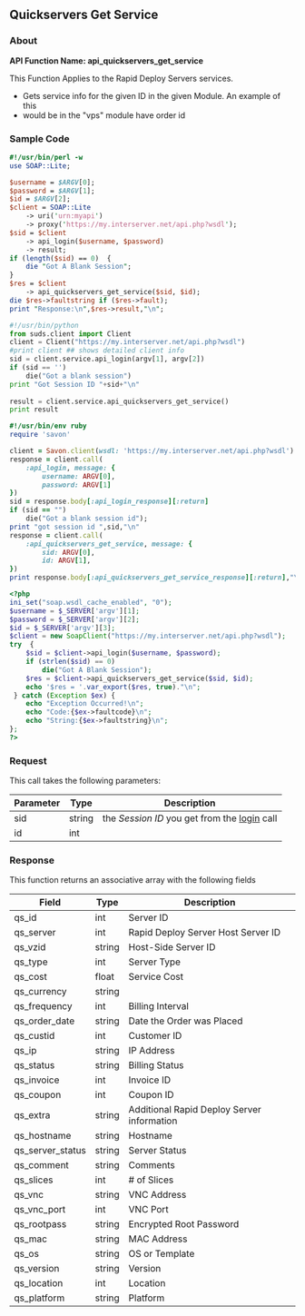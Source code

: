 
## Quickservers Get Service

### About

**API Function Name: api_quickservers_get_service**

This Function Applies to the Rapid Deploy Servers services.
* Gets service info for the given ID in the given Module.   An example of this
* would be in the "vps" module have order id


### Sample Code

```perl
#!/usr/bin/perl -w
use SOAP::Lite;

$username = $ARGV[0];
$password = $ARGV[1];
$id = $ARGV[2];
$client = SOAP::Lite
	-> uri('urn:myapi')
	-> proxy('https://my.interserver.net/api.php?wsdl');
$sid = $client
	-> api_login($username, $password)
	-> result;
if (length($sid) == 0)  {
	die "Got A Blank Session";
} 
$res = $client
	-> api_quickservers_get_service($sid, $id);
die $res->faultstring if ($res->fault);
print "Response:\n",$res->result,"\n";

```

```python
#!/usr/bin/python
from suds.client import Client
client = Client("https://my.interserver.net/api.php?wsdl")
#print client ## shows detailed client info
sid = client.service.api_login(argv[1], argv[2])
if (sid == '')
	die("Got a blank session")
print "Got Session ID "+sid+"\n"
  
result = client.service.api_quickservers_get_service()
print result

```

```ruby
#!/usr/bin/env ruby
require 'savon'

client = Savon.client(wsdl: 'https://my.interserver.net/api.php?wsdl')
response = client.call(
	:api_login, message: {
		username: ARGV[0],
		password: ARGV[1]
})
sid = response.body[:api_login_response][:return]
if (sid == "")
	die("Got a blank session id");
print "got session id ",sid,"\n"
response = client.call(
	:api_quickservers_get_service, message: { 
		sid: ARGV[0], 
		id: ARGV[1], 
})
print response.body[:api_quickservers_get_service_response][:return],"\n"

```

```php
<?php
ini_set("soap.wsdl_cache_enabled", "0");
$username = $_SERVER['argv'][1];
$password = $_SERVER['argv'][2];
$id = $_SERVER['argv'][3];
$client = new SoapClient("https://my.interserver.net/api.php?wsdl");
try  { 
	$sid = $client->api_login($username, $password);
	if (strlen($sid) == 0)
		die("Got A Blank Session");
	$res = $client->api_quickservers_get_service($sid, $id);
	echo '$res = '.var_export($res, true)."\n";
 } catch (Exception $ex) {
	echo "Exception Occurred!\n";
	echo "Code:{$ex->faultcode}\n";
	echo "String:{$ex->faultstring}\n";
}; 
?>

```



### Request

This call takes the following parameters:

Parameter|Type|Description
---------|----|-----------
sid|string|the *Session ID* you get from the [login](#login) call
id|int|


### Response

This function returns an associative array with the following fields

Field|Type|Description
-----|----|-----------
qs_id|int|Server ID
qs_server|int|Rapid Deploy Server Host Server ID
qs_vzid|string|Host-Side Server ID
qs_type|int|Server Type
qs_cost|float|Service Cost
qs_currency|string|
qs_frequency|int|Billing Interval
qs_order_date|string|Date the Order was Placed
qs_custid|int|Customer ID
qs_ip|string|IP Address
qs_status|string|Billing Status
qs_invoice|int|Invoice ID
qs_coupon|int|Coupon ID
qs_extra|string|Additional Rapid Deploy Server information
qs_hostname|string|Hostname
qs_server_status|string|Server Status
qs_comment|string|Comments
qs_slices|int|# of Slices
qs_vnc|string|VNC Address
qs_vnc_port|int|VNC Port
qs_rootpass|string|Encrypted Root Password
qs_mac|string|MAC Address
qs_os|string|OS or Template
qs_version|string|Version
qs_location|int|Location
qs_platform|string|Platform


